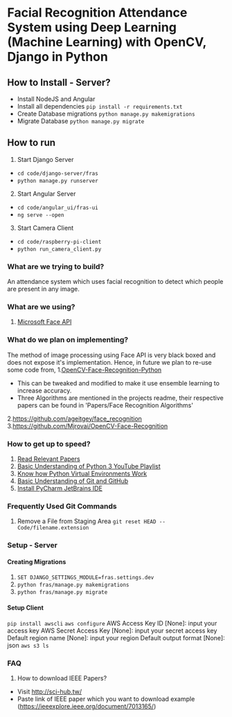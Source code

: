 # Facial Recognition Attendance System using Deep Learning (Machine Learning) with OpenCV, Django in Python

## How to Install - Server?

* Install NodeJS and Angular
* Install all dependencies `pip install -r requirements.txt`
* Create Database migrations `python manage.py makemigrations`
* Migrate Database `python manage.py migrate`

## How to run

1. Start Django Server
* `cd code/django-server/fras`
* `python manage.py runserver`


2. Start Angular Server
* `cd code/angular_ui/fras-ui`
* `ng serve --open`


3. Start Camera Client
* `cd code/raspberry-pi-client`
* `python run_camera_client.py`


### What are we trying to build?

An attendance system which uses facial recognition to detect which people are present in any image.

### What are we using? 

1. [Microsoft Face API ](https://azure.microsoft.com/en-in/services/cognitive-services/face/)
   

### What do we plan on implementing?

The method of image processing using Face API is very black boxed and does not expose it's implementation. Hence, in future we plan to re-use some code from,
1.[OpenCV-Face-Recognition-Python](https://github.com/informramiz/opencv-face-recognition-python)

* This can be tweaked and modified to make it use ensemble learning to increase accuracy.
* Three Algorithms are mentioned in the projects readme, their respective papers can be found in 'Papers/Face Recognition Algorithms'

2.https://github.com/ageitgey/face_recognition
3.https://github.com/Mjrovai/OpenCV-Face-Recognition

### How to get up to speed?

1. [Read Relevant Papers](https://github.com/CT83/Facial-Recognition-Attendance-System/tree/master/Papers)
2. [Basic Understanding of Python 3 YouTube Playlist](https://www.youtube.com/watch?v=oVp1vrfL_w4&list=PLQVvvaa0QuDe8XSftW-RAxdo6OmaeL85M)
3. [Know how Python Virtual Environments Work](https://www.youtube.com/watch?v=N5vscPTWKOk)
4. [Basic Understanding of Git and GitHub](https://www.youtube.com/watch?v=cEGIFZDyszA&list=PL6gx4Cwl9DGAKWClAD_iKpNC0bGHxGhcx)
5. [Install PyCharm JetBrains IDE](https://www.jetbrains.com/help/pycharm/install-and-set-up-pycharm.html)

### Frequently Used Git Commands

1. Remove a File from Staging Area `git reset HEAD -- Code/filename.extension`


### Setup - Server
#### Creating Migrations
1. `SET DJANGO_SETTINGS_MODULE=fras.settings.dev`
2. `python fras/manage.py makemigrations`
2. `python fras/manage.py migrate`

#### Setup Client
`pip install awscli`
`aws configure`
AWS Access Key ID [None]: input your access key
AWS Secret Access Key [None]: input your secret access key
Default region name [None]: input your region
Default output format [None]: json
`aws s3 ls`




### FAQ 

1. How to download IEEE Papers?
  * Visit http://sci-hub.tw/
  * Paste link of IEEE paper which you want to download example (https://ieeexplore.ieee.org/document/7013165/)

